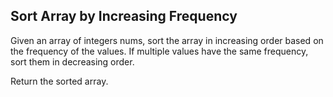 ## Sort Array by Increasing Frequency
Given an array of integers nums, sort the array in increasing order based on the frequency of the values. If multiple values have the same frequency, sort them in decreasing order.

Return the sorted array.
